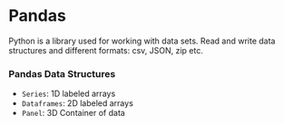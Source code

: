 # Pandas
Python is a library used for working with data sets. Read and write data structures and different formats: csv, JSON, zip etc.

### Pandas Data Structures
- `Series`: 1D labeled arrays
- `Dataframes`: 2D labeled arrays
- `Panel`: 3D Container of data